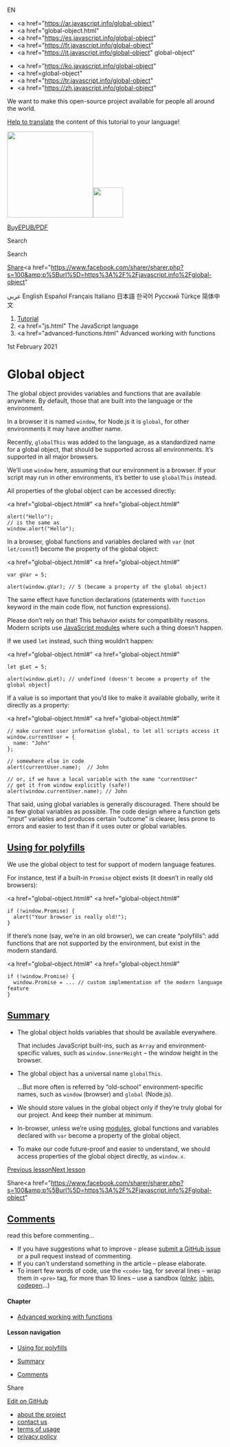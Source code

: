 EN

- <a href="https://ar.javascript.info/global-object"
- <a href="global-object.html"
- <a href="https://es.javascript.info/global-object"
- <a href="https://fr.javascript.info/global-object"
- <a href="https://it.javascript.info/global-object"
  global-object"

<!-- -->

- <a href="https://ko.javascript.info/global-object"
- <a href=global-object"
- <a href="https://tr.javascript.info/global-object"
- <a href="https://zh.javascript.info/global-object"

We want to make this open-source project available for people all around the world.

[Help to translate](translate.html) the content of this tutorial to your language!

<a href="index.html" class="sitetoolbar__link sitetoolbar__link_logo"><img src="img/sitetoolbar__logo_en.svg" class="sitetoolbar__logo sitetoolbar__logo_normal" width="200" /><img src="img/sitetoolbar__logo_small_en.svg" class="sitetoolbar__logo sitetoolbar__logo_small" width="70" /></a>

<a href="ebook.html" class="buy-book-button"><span class="buy-book-button__extra-text">Buy</span>EPUB/PDF</a>

Search

Search

<a href="tutorial/map.html" class="map">

<span class="share-icons__title">Share</span><a href="https://twitter.com/share?url=https%3A%2F%2Fjavascript.info%2Fglobal-object" class="share share_tw"></a><a href="https://www.facebook.com/sharer/sharer.php?s=100&amp;p%5Burl%5D=https%3A%2F%2Fjavascript.info%2Fglobal-object" </a>

عربي English Español Français Italiano 日本語 한국어 Русский Türkçe 简体中文

1.  <a href="index.html" class="breadcrumbs__link"><span class="breadcrumbs__hidden-text">Tutorial</span></a>
2.  <span id="breadcrumb-1"><a href="js.html" The JavaScript language</span></a></span>
3.  <span id="breadcrumb-2"><a href="advanced-functions.html" Advanced working with functions</span></a></span>

1st February 2021

# Global object

The global object provides variables and functions that are available anywhere. By default, those that are built into the language or the environment.

In a browser it is named `window`, for Node.js it is `global`, for other environments it may have another name.

Recently, `globalThis` was added to the language, as a standardized name for a global object, that should be supported across all environments. It’s supported in all major browsers.

We’ll use `window` here, assuming that our environment is a browser. If your script may run in other environments, it’s better to use `globalThis` instead.

All properties of the global object can be accessed directly:

<a href="global-object.html#"
<a href="global-object.html#"

    alert("Hello");
    // is the same as
    window.alert("Hello");

In a browser, global functions and variables declared with `var` (not `let/const`!) become the property of the global object:

<a href="global-object.html#"
<a href="global-object.html#"

    var gVar = 5;

    alert(window.gVar); // 5 (became a property of the global object)

The same effect have function declarations (statements with `function` keyword in the main code flow, not function expressions).

Please don’t rely on that! This behavior exists for compatibility reasons. Modern scripts use [JavaScript modules](modules.html) where such a thing doesn’t happen.

If we used `let` instead, such thing wouldn’t happen:

<a href="global-object.html#"
<a href="global-object.html#"

    let gLet = 5;

    alert(window.gLet); // undefined (doesn't become a property of the global object)

If a value is so important that you’d like to make it available globally, write it directly as a property:

<a href="global-object.html#"
<a href="global-object.html#"

    // make current user information global, to let all scripts access it
    window.currentUser = {
      name: "John"
    };

    // somewhere else in code
    alert(currentUser.name);  // John

    // or, if we have a local variable with the name "currentUser"
    // get it from window explicitly (safe!)
    alert(window.currentUser.name); // John

That said, using global variables is generally discouraged. There should be as few global variables as possible. The code design where a function gets “input” variables and produces certain “outcome” is clearer, less prone to errors and easier to test than if it uses outer or global variables.

## <a href="global-object.html#using-for-polyfills" id="using-for-polyfills" class="main__anchor">Using for polyfills</a>

We use the global object to test for support of modern language features.

For instance, test if a built-in `Promise` object exists (it doesn’t in really old browsers):

<a href="global-object.html#"
<a href="global-object.html#"

    if (!window.Promise) {
      alert("Your browser is really old!");
    }

If there’s none (say, we’re in an old browser), we can create “polyfills”: add functions that are not supported by the environment, but exist in the modern standard.

<a href="global-object.html#"
<a href="global-object.html#"

    if (!window.Promise) {
      window.Promise = ... // custom implementation of the modern language feature
    }

## <a href="global-object.html#summary" id="summary" class="main__anchor">Summary</a>

- The global object holds variables that should be available everywhere.

  That includes JavaScript built-ins, such as `Array` and environment-specific values, such as `window.innerHeight` – the window height in the browser.

- The global object has a universal name `globalThis`.

  …But more often is referred by “old-school” environment-specific names, such as `window` (browser) and `global` (Node.js).

- We should store values in the global object only if they’re truly global for our project. And keep their number at minimum.

- In-browser, unless we’re using [modules](modules.html), global functions and variables declared with `var` become a property of the global object.

- To make our code future-proof and easier to understand, we should access properties of the global object directly, as `window.x`.

<a href="var.html" class="page__nav page__nav_prev"><span class="page__nav-text"><span class="page__nav-text-shortcut"></span></span><span class="page__nav-text-alternate">Previous lesson</span></a><a href="function-object.html" class="page__nav page__nav_next"><span class="page__nav-text"><span class="page__nav-text-shortcut"></span></span><span class="page__nav-text-alternate">Next lesson</span></a>

<span class="share-icons__title">Share</span><a href="https://twitter.com/share?url=https%3A%2F%2Fjavascript.info%2Fglobal-object" class="share share_tw"></a><a href="https://www.facebook.com/sharer/sharer.php?s=100&amp;p%5Burl%5D=https%3A%2F%2Fjavascript.info%2Fglobal-object" </a>

<a href="tutorial/map.html" class="map">

## <a href="global-object.html#comments" id="comments">Comments</a>

<span class="comments__read-before-link">read this before commenting…</span>

- If you have suggestions what to improve - please [submit a GitHub issue](https://github.com/javascript-tutorial/en.javascript.info/issues/new) or a pull request instead of commenting.
- If you can't understand something in the article – please elaborate.
- To insert few words of code, use the `<code>` tag, for several lines – wrap them in `<pre>` tag, for more than 10 lines – use a sandbox ([plnkr](https://plnkr.co/edit/?p=preview), [jsbin](https://jsbin.com), [codepen](http://codepen.io)…)

<a href="tutorial/map.html" class="map"></a>

#### Chapter

- <a href="advanced-functions.html" class="sidebar__link">Advanced working with functions</a>

#### Lesson navigation

- <a href="global-object.html#using-for-polyfills" class="sidebar__link">Using for polyfills</a>
- <a href="global-object.html#summary" class="sidebar__link">Summary</a>

- <a href="global-object.html#comments" class="sidebar__link">Comments</a>

Share

<a href="https://twitter.com/share?url=https%3A%2F%2Fjavascript.info%2Fglobal-object" class="share share_tw sidebar__share"></a><a href="https://www.facebook.com/sharer/sharer.php?s=100&amp;p%5Burl%5D=https%3A%2F%2Fjavascript.info%2Fglobal-object" class="share share_fb sidebar__share"></a>

<a href="https://github.com/javascript-tutorial/en.javascript.info/blob/master/1-js/06-advanced-functions/05-global-object" class="sidebar__link">Edit on GitHub</a>

- <a href="about.html" class="page-footer__link">about the project</a>
- <a href="about.html#contact-us" class="page-footer__link">contact us</a>
- <a href="terms.html" class="page-footer__link">terms of usage</a>
- <a href="privacy.html" class="page-footer__link">privacy policy</a>
